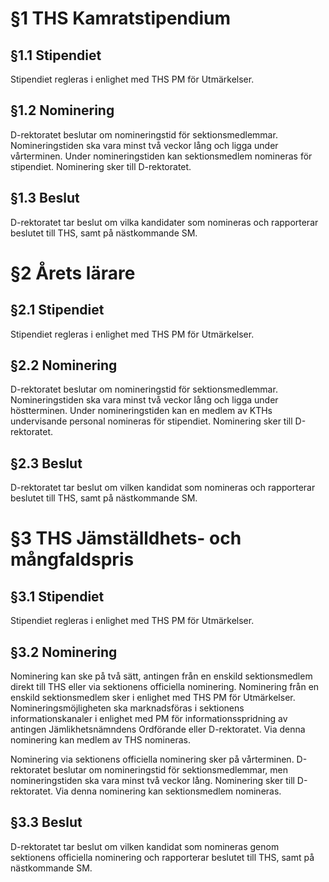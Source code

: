 # §1 THS Kamratstipendium

## §1.1 Stipendiet
Stipendiet regleras i enlighet med THS PM för Utmärkelser.


## §1.2 Nominering
D-rektoratet beslutar om nomineringstid för sektionsmedlemmar. Nomineringstiden ska vara minst två veckor lång och ligga under vårterminen. Under nomineringstiden kan sektionsmedlem nomineras för stipendiet. Nominering sker till D-rektoratet.

## §1.3 Beslut
D-rektoratet tar beslut om vilka kandidater som nomineras och rapporterar beslutet till THS, samt på nästkommande SM.

# §2 Årets lärare

## §2.1 Stipendiet
Stipendiet regleras i enlighet med THS PM för Utmärkelser.

## §2.2 Nominering
D-rektoratet beslutar om nomineringstid för sektionsmedlemmar. Nomineringstiden ska vara minst två veckor lång och ligga under höstterminen. Under nomineringstiden kan en medlem av KTHs undervisande personal nomineras för stipendiet. Nominering sker till D-rektoratet.

## §2.3 Beslut
D-rektoratet tar beslut om vilken kandidat som nomineras och rapporterar beslutet till THS, samt på nästkommande SM.

# §3 THS Jämställdhets- och mångfaldspris

## §3.1 Stipendiet
Stipendiet regleras i enlighet med THS PM för Utmärkelser.

## §3.2 Nominering
Nominering kan ske på två sätt, antingen från en enskild sektionsmedlem direkt till THS eller via sektionens officiella nominering. 
Nominering från en enskild sektionsmedlem sker i enlighet med THS PM för Utmärkelser. Nomineringsmöjligheten ska marknadsföras i sektionens informationskanaler i enlighet med PM för informationsspridning av antingen Jämlikhetsnämndens Ordförande eller D-rektoratet. Via denna nominering kan medlem av THS nomineras.

Nominering via sektionens officiella nominering sker på vårterminen. D-rektoratet beslutar om nomineringstid för sektionsmedlemmar, men nomineringstiden ska vara minst två veckor lång. Nominering sker till D-rektoratet. Via denna nominering kan sektionsmedlem nomineras. 

## §3.3 Beslut
D-rektoratet tar beslut om vilken kandidat som nomineras genom sektionens officiella nominering och rapporterar beslutet till THS, samt på nästkommande SM.
